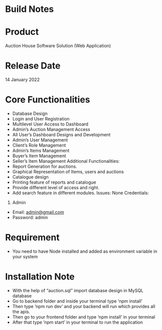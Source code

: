 # Build Notes
# Product
Auction House Software Solution (Web Application)

# Release Date
14 January 2022

# Core Functionalities
-	Database Design
-	Login and User Registration
-	Multilevel User Access to Dashboard
-	Admin’s Auction Management Access
-	All User’s Dashboard Designs and Development
-	Admin’s User Management
-	Client’s Role Management
-	Admin’s Items Management
-	Buyer’s Item Management
-	Seller’s Item Management
Additional Functionalities:
-	Report Generation for auctions.
-	Graphical Representation of Items, users and auctions
-	Catalogue design
-	Printing feature of reports and catalogue
-	Provide different level of access and right.
-	Add search feature in different modules.
Issues: None
Credentials:
1.	Admin
-	Email: admin@gmail.com
-	Password: admin
# Requirement
-	You need to have Node installed and added as environment variable in your system
# Installation Note
-	With the help of “auction.sql” import database design in MySQL database
-	Go to backend folder and inside your terminal type ‘npm install’
-	Then type ‘npm run dev’ and your backend will run which provides all the apis.
-	Then go to your frontend folder and type ‘npm install’ in your terminal
-	After that type ’npm start’ in your terminal to run the application

